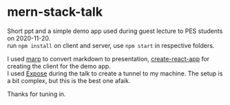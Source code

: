 # mern-stack-talk

Short ppt and a simple demo app used during guest lecture to PES students on 2020-11-20.  
run `npm install` on client and server, use `npm start` in respective folders.

I used [marp](https://marpit.marp.app/) to convert markdown to presentation, [create-react-app](https://reactjs.org/docs/create-a-new-react-app.html#create-react-app) for creating the client for the demo app.  
I used [Expose](https://beyondco.de/docs/expose/introduction) during the talk to create a tunnel to my machine. The setup is a bit complex, but this is the best one afaik.

Thanks for tuning in.
